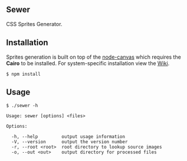 Sewer
-----

CSS Sprites Generator.

Installation
------------

  Sprites generation is built on top of the [node-canvas](https://github.com/LearnBoost/node-canvas)
  which requires the __Cairo__ to be installed. For system-specific installation view the
  [Wiki](https://github.com/LearnBoost/node-canvas/wiki/_pages).

    $ npm install

Usage
-----

    $ ./sewer -h

    Usage: sewer [options] <files>

    Options:

      -h, --help         output usage information
      -V, --version      output the version number
      -r, --root <root>  root directory to lookup source images
      -o, --out <out>    output directory for processed files
